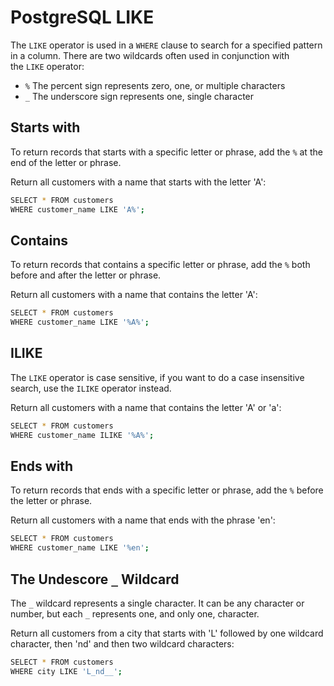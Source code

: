# PostgreSQL LIKE

The `LIKE` operator is used in a `WHERE` clause to search for a specified pattern in a column. There are two wildcards often used in conjunction with the `LIKE` operator:

- `%` The percent sign represents zero, one, or multiple characters
- `_` The underscore sign represents one, single character

## Starts with

To return records that starts with a specific letter or phrase, add the `%` at the end of the letter or phrase. 

Return all customers with a name that starts with the letter 'A':

```bash
SELECT * FROM customers
WHERE customer_name LIKE 'A%';
```

## Contains

To return records that contains a specific letter or phrase, add the `%` both before and after the letter or phrase.

Return all customers with a name that contains the letter 'A':

```bash
SELECT * FROM customers
WHERE customer_name LIKE '%A%';
```

## ILIKE

The `LIKE` operator is case sensitive, if you want to do a case insensitive search, use the `ILIKE` operator instead.

Return all customers with a name that contains the letter 'A' or 'a':

```bash
SELECT * FROM customers
WHERE customer_name ILIKE '%A%';
```

## Ends with

To return records that ends with a specific letter or phrase, add the `%` before the letter or phrase.

Return all customers with a name that ends with the phrase 'en':

```bash
SELECT * FROM customers
WHERE customer_name LIKE '%en';
```

## The Undescore `_` Wildcard

The `_` wildcard represents a single character. It can be any character or number, but each `_` represents one, and only one, character.

Return all customers from a city that starts with 'L' followed by one wildcard character, then 'nd' and then two wildcard characters:

```bash
SELECT * FROM customers
WHERE city LIKE 'L_nd__';
```